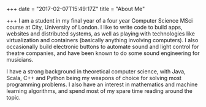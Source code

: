 +++
date = "2017-02-07T15:49:17Z"
title = "About Me"

+++
I am a student in my final year of a four year Computer Science MSci course at City, University of London. I like to write code to build apps, websites and distributed systems, as well as playing with technologies like virtualization and containers (basically anything involving computers). I also occasionally build electronic buttons to automate sound and light control for theatre companies, and have been known to do some sound engineering for musicians.

I have a strong background in theoretical computer science, with Java, Scala, C++ and Python being my weapons of choice for solving most programming problems. I also have an interest in mathematics and machine learning algorithms, and spend most of my spare time reading around the topic.
